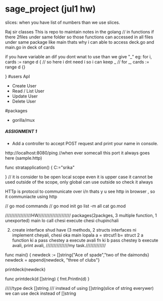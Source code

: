# sage_project (jul1 hw)

slices:
when you have list of numbers than we use slices.

Raj sir classes 
This is repo to maintain notes in the golang
// in functions if there 2files under same folder so those functions can accessed in all files under same package like main thats  why i can able to access deck.go and main.go in deck of cards

if you have variable an dif you dont wnat to use than we give "_" eg: for i, cards := range d { // so here i dnt need i so i can keep _ // for _, cards := range d {}

}
#users ApI

- Create User
- Read / List User
- Update User
- Delete User

#packages

- gorilla/mux

##### ASSIGNMENT 1

- Add a controller to accept POST request and print your name in console.

http://localhost:8080/ping  //when ever somecall this port it always goes here (sample.http)

func stratapplication() {
    C:="srika"

} // it is consider to be open local scope even it is upper case it cannot be used outside of the scope, only global can use outside so check it always 

HTTp is protocol to communicate over i/n thats y u see http in browser , so it communiacte using http 


// go mod commands //
go mod init
go list -m all
cat go.mod

 /////////////////HW/////////////////////
 packages(2packges, 3 multiple function, 1 unexported) main lo call chesi execute chesi chupinchali

 2)  create interface shud have (3 methods, 2 structs interfaces ni implement cheyali, chesi oka main lopala a = strcut1 b= struct 2 a function ki a pass chestey a execute avali fn ki b pass chestey b execute avali, print avali, ///////////////my task./////////////

func main() {
newdeck := []string{"Ace of spade","two of the daimonds}
newdeck = append{newdeck, "three of clubs"}

printdeck(newdeck)

func printdeck(d []string) {
    fmt.Println(d)
}

/////type deck []string /// instead of using []string(slice of string everywer) we can use deck instead of []string